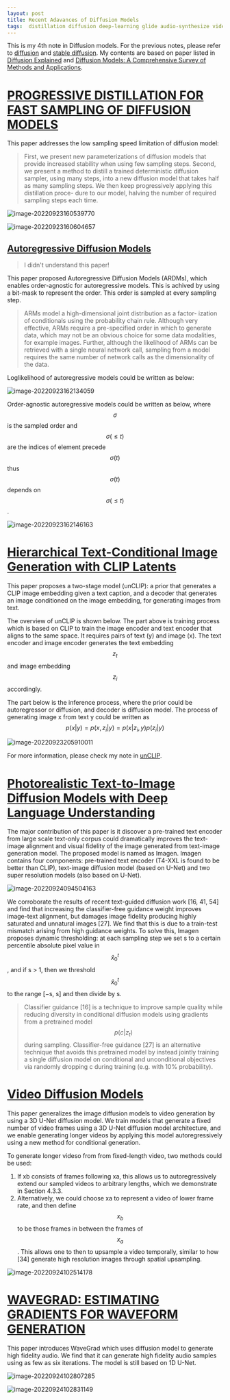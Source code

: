 ```yaml
---
layout: post
title: Recent Adavances of Diffusion Models
tags:  distillation diffusion deep-learning glide audio-synthesize video-diffusion unclip clip autoregressive text-image wavegrad image-synthesize
---
```


This is my 4th note in Diffusion models. For the previous notes, please refer to [diffusion](https://zhangtemplar.github.io/diffusion/) and [stable diffusion](https://zhangtemplar.github.io/stable_diffusion/). My contents are based on paper listed in [Diffusion Explained](https://paperswithcode.com/method/diffusion) and [Diffusion Models: A Comprehensive Survey of Methods and Applications](https://arxiv.org/abs/2209.00796v6).

# [PROGRESSIVE DISTILLATION FOR FAST SAMPLING OF DIFFUSION MODELS](https://arxiv.org/abs/2202.00512v2)

This paper addresses the low sampling speed limitation of diffusion model:

> First, we present new parameterizations of diffusion models that provide increased stability when using few sampling steps. Second, we present a method to distill a trained deterministic diffusion sampler, using many steps, into a new diffusion model that takes half as many sampling steps. We then keep progressively applying this distillation proce- dure to our model, halving the number of required sampling steps each time.

![image-20220923160539770](https://raw.githubusercontent.com/zhangtemplar/zhangtemplar.github.io/master/uPic/2022_09_23_16_05_40_image-20220923160539770.png)

![image-20220923160604657](https://raw.githubusercontent.com/zhangtemplar/zhangtemplar.github.io/master/uPic/2022_09_23_16_06_04_image-20220923160604657.png)



## [Autoregressive Diffusion Models](https://arxiv.org/abs/2110.02037v2)

> I didn't understand this paper!

This paper proposed Autoregressive Diffusion Models (ARDMs), which enables order-agnostic for autoregressive models. This is achived by using a bit-mask to represent the order. This order is sampled at every sampling step.

> ARMs model a high-dimensional joint distribution as a factor- ization of conditionals using the probability chain rule. Although very effective, ARMs require a pre-specified order in which to generate data, which may not be an obvious choice for some data modalities, for example images. Further, although the likelihood of ARMs can be retrieved with a single neural network call, sampling from a model requires the same number of network calls as the dimensionality of the data.

Loglikelihood of autoregressive models could be written as below:

![image-20220923162134059](https://raw.githubusercontent.com/zhangtemplar/zhangtemplar.github.io/master/uPic/2022_09_23_16_21_34_image-20220923162134059.png)

Order-agnostic autoregressive models could be written as below, where $$\sigma$$ is the sampled order and $$\sigma(\leq t)$$ are the indices of element precede $$\sigma(t)$$ thus $$\sigma(t)$$ depends on $$\sigma(\leq t)$$.

![image-20220923162146163](https://raw.githubusercontent.com/zhangtemplar/zhangtemplar.github.io/master/uPic/2022_09_23_16_21_46_image-20220923162146163.png)

# [Hierarchical Text-Conditional Image Generation with CLIP Latents](https://arxiv.org/abs/2204.06125v1)

This paper proposes a two-stage model (unCLIP): a prior that generates a CLIP image embedding given a text caption, and a decoder that generates an image conditioned on the image embedding, for generating images from text.

The overview of unCLIP is shown below. The part above is training process which is based on CLIP to train the image encoder and text encoder that aligns to the same space. It requires pairs of text (y) and image (x). The text encoder and image encoder generates the text embedding $$z_t$$ and image embedding $$z_i$$ accordingly.

The part below is the inference process, where the prior could be autoregressor or diffusion, and decoder is diffusion model. The process of generating image x from text y could be written as $$p(x|y)=p(x,z_i|y)=p(x|z_i,y)p(z_i|y)$$

![image-20220923205910011](https://raw.githubusercontent.com/zhangtemplar/zhangtemplar.github.io/master/uPic/2022_09_23_20_59_13_image-20220923205910011.png)

For more information, please check my note in [unCLIP](https://zhangtemplar.github.io/unclip/).

# [Photorealistic Text-to-Image Diffusion Models with Deep Language Understanding](https://arxiv.org/abs/2205.11487v1)

The major contribution of this paper is it discover a pre-trained text encoder from large scale text-only corpus could dramatically improves the text-image alignment and visual fidelity of the image generated from text-image generation model. The proposed model is named as Imagen. Imagen contains four components: pre-trained text encoder (T4-XXL is found to be better than CLIP), text-image diffusion model (based on U-Net) and two super resolution models (also based on U-Net). 

![image-20220924094504163](https://raw.githubusercontent.com/zhangtemplar/zhangtemplar.github.io/master/uPic/2022_09_24_09_45_04_image-20220924094504163.png)

We corroborate the results of recent text-guided diffusion work [16, 41, 54] and find that increasing the classifier-free guidance weight improves image-text alignment, but damages image fidelity producing highly saturated and unnatural images [27]. We find that this is due to a train-test mismatch arising from high guidance weights. To solve this, Imagen proposes dynamic thresholding: at each sampling step we set s to a certain percentile absolute pixel value in $$\hat{x}^t_0$$, and if s > 1, then we threshold $$\hat{x}^t_0$$
to the range [−s, s] and then divide by s.

> Classifier guidance [16] is a technique to improve sample quality while reducing diversity in conditional diffusion models using gradients from a pretrained model $$p(c|z_t)$$ during sampling. Classifier-free guidance [27] is an alternative technique that avoids this pretrained model by instead jointly training a single diffusion model on conditional and unconditional objectives via randomly dropping c during training (e.g. with 10% probability).

# [Video Diffusion Models](https://arxiv.org/abs/2204.03458v2)

This paper generalizes the image diffusion models to video generation by using a 3D U-Net diffusion model. We train models that generate a fixed number of video frames using a 3D U-Net diffusion model architecture, and we enable generating longer videos by applying this model autoregressively using a new method for conditional generation. 

To generate longer videso from from fixed-length video, two methods could be used:

1. If xb consists of frames following xa, this allows us to autoregressively extend our sampled videos to arbitrary lengths, which we demonstrate in Section 4.3.3. 
2. Alternatively, we could choose xa to represent a video of lower frame rate, and then define $$x_b$$ to be those frames in between the frames of $$x_a$$. This allows one to then to upsample a video temporally, similar to how [34] generate high resolution images through spatial upsampling.

![image-20220924102514178](https://raw.githubusercontent.com/zhangtemplar/zhangtemplar.github.io/master/uPic/2022_09_24_10_25_14_image-20220924102514178.png)

# [WAVEGRAD: ESTIMATING GRADIENTS FOR WAVEFORM GENERATION](https://arxiv.org/abs/2009.00713v2)

This paper introduces WaveGrad which uses diffusion model to generate high fidelity audio. We find that it can generate high fidelity audio samples using as few as six iterations. The model is still based on 1D U-Net.

![image-20220924102807285](https://raw.githubusercontent.com/zhangtemplar/zhangtemplar.github.io/master/uPic/2022_09_24_10_28_07_image-20220924102807285.png)

![image-20220924102831149](https://raw.githubusercontent.com/zhangtemplar/zhangtemplar.github.io/master/uPic/2022_09_24_10_28_31_image-20220924102831149.png)
